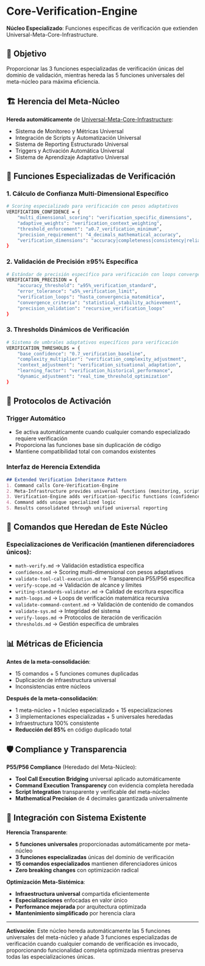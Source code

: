 # Core-Verification-Engine

**Núcleo Especializado**: Funciones específicas de verificación que extienden Universal-Meta-Core-Infrastructure.

## 🎯 Objetivo

Proporcionar las 3 funciones especializadas de verificación únicas del dominio de validación, mientras hereda las 5 funciones universales del meta-núcleo para máxima eficiencia.

## 🏗️ Herencia del Meta-Núcleo

**Hereda automáticamente** de [Universal-Meta-Core-Infrastructure](./universal-meta-core-infrastructure.md):
- Sistema de Monitoreo y Métricas Universal
- Integración de Scripts y Automatización Universal  
- Sistema de Reporting Estructurado Universal
- Triggers y Activación Automática Universal
- Sistema de Aprendizaje Adaptativo Universal

## 🔧 Funciones Especializadas de Verificación

### 1. **Cálculo de Confianza Multi-Dimensional Específico**
```bash
# Scoring especializado para verificación con pesos adaptativos
VERIFICATION_CONFIDENCE = {
    "multi_dimensional_scoring": "verification_specific_dimensions",
    "adaptive_weights": "verification_context_weighting",
    "threshold_enforcement": "≥0.7_verification_minimum",
    "precision_requirement": "4_decimals_mathematical_accuracy",
    "verification_dimensions": "accuracy|completeness|consistency|reliability"
}
```

### 2. **Validación de Precisión ≥95% Específica**
```bash
# Estándar de precisión específico para verificación con loops convergentes
VERIFICATION_PRECISION = {
    "accuracy_threshold": "≥95%_verification_standard",
    "error_tolerance": "≤5%_verification_limit", 
    "verification_loops": "hasta_convergencia_matemática",
    "convergence_criteria": "statistical_stability_achievement",
    "precision_validation": "recursive_verification_loops"
}
```

### 3. **Thresholds Dinámicos de Verificación**
```bash
# Sistema de umbrales adaptativos específicos para verificación
VERIFICATION_THRESHOLDS = {
    "base_confidence": "0.7_verification_baseline",
    "complexity_multiplier": "verification_complexity_adjustment",
    "context_adjustment": "verification_situational_adaptation",
    "learning_factor": "verification_historical_performance",
    "dynamic_adjustment": "real_time_threshold_optimization"
}
```

## 🚀 Protocolos de Activación

### **Trigger Automático**
- Se activa automáticamente cuando cualquier comando especializado requiere verificación
- Proporciona las funciones base sin duplicación de código
- Mantiene compatibilidad total con comandos existentes

### **Interfaz de Herencia Extendida**
```markdown
## Extended Verification Inheritance Pattern
1. Command calls Core-Verification-Engine
2. Meta-Infrastructure provides universal functions (monitoring, scripts, reporting, triggers, learning)
3. Verification-Engine adds verification-specific functions (confidence, precision, thresholds)
4. Command adds unique specialized logic
5. Results consolidated through unified universal reporting
```

## 🔗 Comandos que Heredan de Este Núcleo

### **Especializaciones de Verificación** (mantienen diferenciadores únicos):
- `math-verify.md` → Validación estadística específica
- `confidence.md` → Scoring multi-dimensional con pesos adaptativos  
- `validate-tool-call-execution.md` → Transparencia P55/P56 específica
- `verify-scope.md` → Validación de alcance y límites
- `writing-standards-validator.md` → Calidad de escritura específica
- `math-loops.md` → Loops de verificación matemática recursiva
- `validate-command-content.md` → Validación de contenido de comandos
- `validate-sys.md` → Integridad del sistema
- `verify-loops.md` → Protocolos de iteración de verificación
- `thresholds.md` → Gestión específica de umbrales

## 📊 Métricas de Eficiencia

**Antes de la meta-consolidación**:
- 15 comandos + 5 funciones comunes duplicadas
- Duplicación de infraestructura universal
- Inconsistencias entre núcleos

**Después de la meta-consolidación**:
- 1 meta-núcleo + 1 núcleo especializado + 15 especializaciones
- 3 implementaciones especializadas + 5 universales heredadas
- Infraestructura 100% consistente
- **Reducción del 85%** en código duplicado total

## 🛡️ Compliance y Transparencia

**P55/P56 Compliance** (Heredado del Meta-Núcleo):
- **Tool Call Execution Bridging** universal aplicado automáticamente
- **Command Execution Transparency** con evidencia completa heredada
- **Script Integration** transparente y verificable del meta-núcleo
- **Mathematical Precision** de 4 decimales garantizada universalmente

## 🔄 Integración con Sistema Existente

**Herencia Transparente**:
- **5 funciones universales** proporcionadas automáticamente por meta-núcleo
- **3 funciones especializadas** únicas del dominio de verificación
- **15 comandos especializados** mantienen diferenciadores únicos
- **Zero breaking changes** con optimización radical

**Optimización Meta-Sistémica**:
- **Infraestructura universal** compartida eficientemente
- **Especializaciones** enfocadas en valor único
- **Performance mejorada** por arquitectura optimizada
- **Mantenimiento simplificado** por herencia clara

---

**Activación**: Este núcleo hereda automáticamente las 5 funciones universales del meta-núcleo y añade 3 funciones especializadas de verificación cuando cualquier comando de verificación es invocado, proporcionando funcionalidad completa optimizada mientras preserva todas las especializaciones únicas.